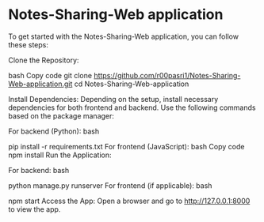 # Notes-Sharing-Web application
To get started with the Notes-Sharing-Web application, you can follow these steps:

Clone the Repository:

bash
Copy code
git clone https://github.com/r00pasri1/Notes-Sharing-Web-application.git
cd Notes-Sharing-Web-application


Install Dependencies: Depending on the setup, install necessary dependencies for both frontend and backend. Use the following commands based on the package manager:

For backend (Python):
bash

pip install -r requirements.txt
For frontend (JavaScript):
bash
Copy code
npm install
Run the Application:

For backend:
bash

python manage.py runserver
For frontend (if applicable):
bash

npm start
Access the App: Open a browser and go to http://127.0.0.1:8000 to view the app.
